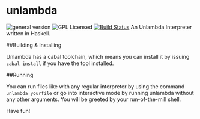 # unlambda
![general version](http://img.shields.io/badge/version-0.1.1-green.svg)
![GPL Licensed](http://img.shields.io/badge/license-GPLv2-blue.svg)
[![Build Status](https://travis-ci.org/hellerve/unlambda.png?branch=master)](https://travis-ci.org/hellerve/unlambda)
An Unlambda Interpreter written in Haskell.

##Building & Installing

Unlambda has a cabal toolchain, which means you can install it by issuing `cabal install`
if you have the tool installed.

##Running

You can run files like with any regular interpreter by using the command 
`unlambda yourfile` or go into interactive mode by running unlambda without
any other arguments. You will be greeted by your run-of-the-mill shell.

Have fun!
